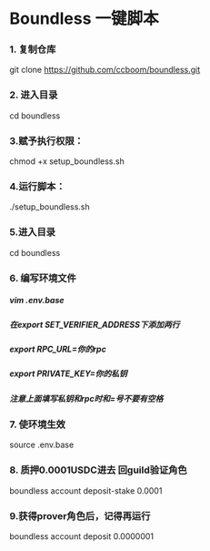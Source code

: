 <h1> Boundless 一键脚本 </h1>


### 1. 复制仓库
git clone https://github.com/ccboom/boundless.git

### 2. 进入目录
cd boundless

### 3.赋予执行权限：
chmod +x setup_boundless.sh

### 4.运行脚本：
./setup_boundless.sh

### 5.进入目录
cd boundless

### 6. 编写环境文件
##### vim .env.base
##### 在export SET_VERIFIER_ADDRESS下添加两行
##### export RPC_URL=你的rpc
##### export PRIVATE_KEY=你的私钥
##### 注意上面填写私钥和rpc时和=号不要有空格

### 7. 使环境生效
source .env.base

### 8. 质押0.0001USDC进去 回guild验证角色
boundless account deposit-stake 0.0001

### 9.获得prover角色后，记得再运行
boundless account deposit 0.0000001
